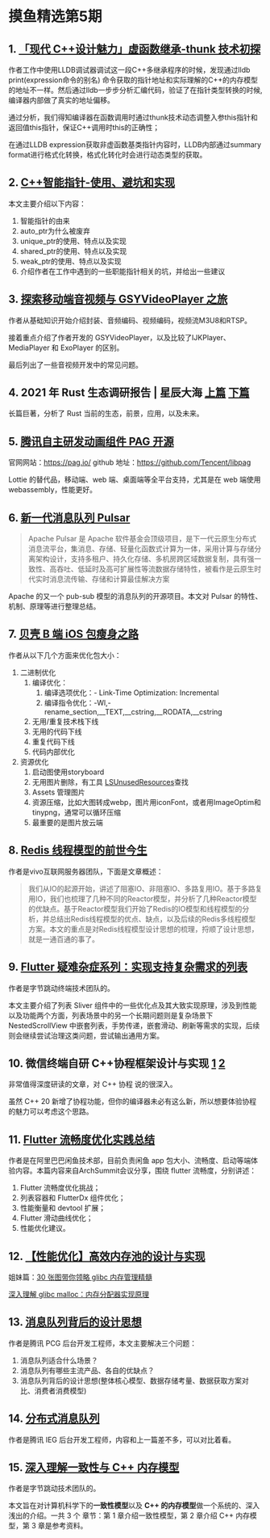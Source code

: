 # 摸鱼精选第5期

## 1. [「现代 C++设计魅力」虚函数继承-thunk 技术初探](https://mp.weixin.qq.com/s/iYGebBP_PiY6kduUJVoCIQ)

作者工作中使用LLDB调试器调试这一段C++多继承程序的时候，发现通过lldb print(expression命令的别名) 命令获取的指针地址和实际理解的C++的内存模型的地址不一样。然后通过lldb一步步分析汇编代码，验证了在指针类型转换的时候,编译器内部做了真实的地址偏移。

通过分析，我们得知编译器在函数调用时通过thunk技术动态调整入参this指针和返回值this指针，保证C++调用时this的正确性；

在通过LLDB expression获取非虚函数基类指针内容时，LLDB内部通过summary format进行格式化转换，格式化转化时会进行动态类型的获取。

## 2. [C++智能指针-使用、避坑和实现](https://mp.weixin.qq.com/s/wUy5eKjRFFixVWFntu-I3Q)

本文主要介绍以下内容：
1. 智能指针的由来
2. auto_ptr为什么被废弃
3. unique_ptr的使用、特点以及实现
4. shared_ptr的使用、特点以及实现
5. weak_ptr的使用、特点以及实现
6. 介绍作者在工作中遇到的一些职能指针相关的坑，并给出一些建议

## 3. [探索移动端音视频与 GSYVideoPlayer 之旅](https://mp.weixin.qq.com/s/4s2T2B9VxoNydie8tgQCcg)

作者从基础知识开始介绍封装、音频编码、视频编码，视频流M3U8和RTSP。

接着重点介绍了作者开发的 GSYVideoPlayer，以及比较了IJKPlayer、MediaPlayer 和 ExoPlayer 的区别。

最后列出了一些音视频开发中的常见问题。

## 4. 2021 年 Rust 生态调研报告 | 星辰大海 [上篇](https://mp.weixin.qq.com/s/J3903CqpIDG6KOAA_3D2tA) [下篇](https://mp.weixin.qq.com/s/Q9leuL0mkykw28_tOjKhaQ)

长篇巨著，分析了 Rust 当前的生态，前景，应用，以及未来。

## 5. [腾讯自主研发动画组件 PAG 开源](https://mp.weixin.qq.com/s/BAYa0EbDvI23YiQaS6FUZg)

官网网站：<https://pag.io/>
github 地址：https://github.com/Tencent/libpag

Lottie 的替代品，移动端、web 端、桌面端等全平台支持，尤其是在 web 端使用 webassembly，性能更好。

## 6. [新一代消息队列 Pulsar](https://mp.weixin.qq.com/s/wYb9UQWYJf8ay1DbLXaZDQ)

> Apache Pulsar 是 Apache 软件基金会顶级项目，是下一代云原生分布式消息流平台，集消息、存储、轻量化函数式计算为一体，采用计算与存储分离架构设计，支持多租户、持久化存储、多机房跨区域数据复制，具有强一致性、高吞吐、低延时及高可扩展性等流数据存储特性，被看作是云原生时代实时消息流传输、存储和计算最佳解决方案

Apache 的又一个 pub-sub 模型的消息队列的开源项目。本文对 Pulsar 的特性、机制、原理等进行整理总结。

## 7. [贝壳 B 端 iOS 包瘦身之路](https://mp.weixin.qq.com/s/K7JjJoLbZmMWOhvC2Rlgkw)

作者从以下几个方面来优化包大小：

1. 二进制优化
   1. 编译优化：
      1. 编译选项优化：\- Link-Time Optimization: Incremental
      2. 编译指令优化：-Wl,-rename_section,__TEXT,__cstring,__RODATA,__cstring
   2. 无用/重复技术栈下线
   3. 无用的代码下线
   4. 重复代码下线
   5. 代码内部优化
2. 资源优化
   1. 启动图使用storyboard
   2. 无用图片删除，有工具 [LSUnusedResources](https://github.com/tinymind/LSUnusedResources/)查找
   3. Assets 管理图⽚
   4. 资源压缩，比如大图转成webp，图片用iconFont，或者用ImageOptim和tinypng，通常可以循环压缩
   5. 最重要的是图片放云端

## 8. [Redis 线程模型的前世今生](https://mp.weixin.qq.com/s/xJo97T2sSccxmxwIqUFt-A)

作者是vivo互联网服务器团队，下面是文章概述：

> 我们从IO的起源开始，讲述了阻塞IO、非阻塞IO、多路复用IO。基于多路复用IO，我们也梳理了几种不同的Reactor模型，并分析了几种Reactor模型的优缺点。基于Reactor模型我们开始了Redis的IO模型和线程模型的分析，并总结出Redis线程模型的优点、缺点，以及后续的Redis多线程模型方案。本文的重点是对Redis线程模型设计思想的梳理，捋顺了设计思想，就是一通百通的事了。

## 9. [Flutter 疑难杂症系列：实现支持复杂需求的列表](https://mp.weixin.qq.com/s/CtcxDtTgcEh0L77Z2g9HFg)

作者是字节跳动终端技术团队的。

本文主要介绍了列表 Sliver 组件中的一些优化点及其大致实现原理，涉及到性能以及功能两个方面，列表场景中的另一个长期问题则是复杂场景下 NestedScrollView 中嵌套列表，手势传递，嵌套滑动、刷新等需求的实现，后续则会继续尝试治理这类问题，尝试输出通用方案。

## 10. 微信终端自研 C++协程框架设计与实现 [1](https://mp.weixin.qq.com/s/c17DaD7JbKlDFT6J8haEFw) [2](https://mp.weixin.qq.com/s/89YAownU5iCdJo95xIdT-w)

非常值得深度研读的文章，对 C++ 协程 说的很深入。

虽然 C++ 20 新增了协程功能，但你的编译器未必有这么新，所以想要体验协程的魅力可以考虑这个思路。

## 11. [Flutter 流畅度优化实践总结](https://mp.weixin.qq.com/s/qkHwffqv2crA0mKOUWofjA)
作者是在阿里巴巴闲鱼技术部，目前负责闲鱼 app 包大小、流畅度、启动等端体验内容。本篇内容来自ArchSummit会议分享，围绕 flutter 流畅度，分别讲述：
1. Flutter 流畅度优化挑战；
2. 列表容器和 FlutterDx 组件优化；
3. 性能衡量和 devtool 扩展；
4. Flutter 滑动曲线优化；
5. 性能优化建议。

## 12. [【性能优化】高效内存池的设计与实现](https://mp.weixin.qq.com/s/PftJTQt5BGFMStqHgG95vg)

姐妹篇：[30 张图带你领略 glibc 内存管理精髓](https://mp.weixin.qq.com/s/pdv5MMUQ9ACpeCpyGnxb1Q)

[深入理解 glibc malloc：内存分配器实现原理](https://mp.weixin.qq.com/s/KKsMAYh9mgr0GEgqxKWA_g)

## 13. [消息队列背后的设计思想](https://mp.weixin.qq.com/s/k8sA6XPrp80JiNbuwKaVfg)

作者是腾讯 PCG 后台开发工程师，本文主要解决三个问题：

1. 消息队列适合什么场景？
2. 消息队列有哪些主流产品、各自的优缺点？
3. 消息队列背后的设计思想(整体核心模型、数据存储考量、数据获取方案对比、消费者消费模型)

## 14. [分布式消息队列](https://mp.weixin.qq.com/s/-MXA4T-ei_U5ewXUNZ0QdQ)
作者是腾讯 IEG 后台开发工程师，内容和上一篇差不多，可以对比着看。

## 15. [深入理解一致性与 C++ 内存模型](https://mp.weixin.qq.com/s/wt5b5e1Y1yG1kDIf0QPsvg)

作者是字节跳动技术团队的。

本文旨在对计算机科学下的**一致性模型**以及 **C++ 的内存模型**做一个系统的、深入浅出的介绍。一共 3 个 章节：第 1 章介绍一致性模型，第 2 章介绍 C++ 内存模型，第 3 章是参考资料。
